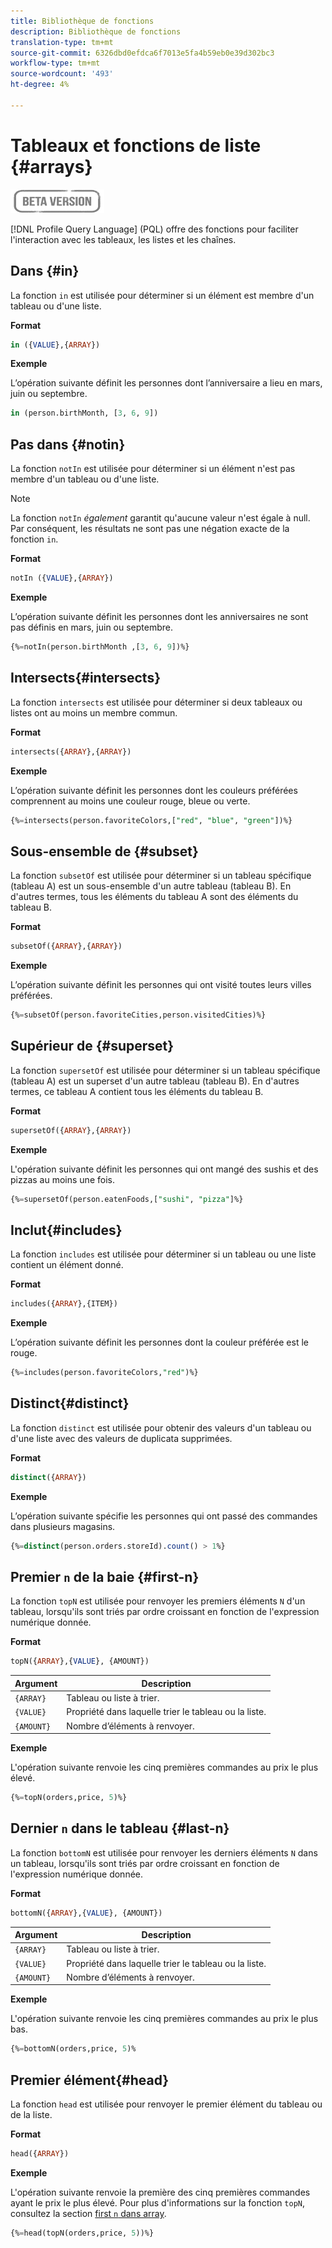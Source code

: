 ```yaml
---
title: Bibliothèque de fonctions
description: Bibliothèque de fonctions
translation-type: tm+mt
source-git-commit: 6326dbd0efdca6f7013e5fa4b59eb0e39d302bc3
workflow-type: tm+mt
source-wordcount: '493'
ht-degree: 4%

---
```


# Tableaux et fonctions de liste {#arrays}

![](../../assets/do-not-localize/badge.png)

[!DNL Profile Query Language] (PQL) offre des fonctions pour faciliter l&#39;interaction avec les tableaux, les listes et les chaînes.

## Dans {#in}

La fonction `in` est utilisée pour déterminer si un élément est membre d&#39;un tableau ou d&#39;une liste.

**Format**

```sql
in ({VALUE},{ARRAY})
```

**Exemple**

L’opération suivante définit les personnes dont l’anniversaire a lieu en mars, juin ou septembre.

```sql
in (person.birthMonth, [3, 6, 9])
```

## Pas dans {#notin}

La fonction `notIn` est utilisée pour déterminer si un élément n&#39;est pas membre d&#39;un tableau ou d&#39;une liste.

>[!NOTE]
>
>La fonction `notIn` *également* garantit qu&#39;aucune valeur n&#39;est égale à null. Par conséquent, les résultats ne sont pas une négation exacte de la fonction `in`.

**Format**

```sql
notIn ({VALUE},{ARRAY})
```

**Exemple**

L’opération suivante définit les personnes dont les anniversaires ne sont pas définis en mars, juin ou septembre.

```sql
{%=notIn(person.birthMonth ,[3, 6, 9])%}
```

## Intersects{#intersects}

La fonction `intersects` est utilisée pour déterminer si deux tableaux ou listes ont au moins un membre commun.

**Format**

```sql
intersects({ARRAY},{ARRAY})
```

**Exemple**

L’opération suivante définit les personnes dont les couleurs préférées comprennent au moins une couleur rouge, bleue ou verte.

```sql
{%=intersects(person.favoriteColors,["red", "blue", "green"])%}
```

<!-- ## Intersection{#intersection}

The `intersection` function is used to determine the common members of two arrays or lists.

**Format**

```sql
intersection({ARRAY},{ARRAY})
```

**Example**

The following operation defines if person 1 and person 2 both have favorite colors of red, blue, and green.

```sql
intersection(person1.favoriteColors,person2.favoriteColors) = ["red", "blue", "green"]
```
-->

## Sous-ensemble de {#subset}

La fonction `subsetOf` est utilisée pour déterminer si un tableau spécifique (tableau A) est un sous-ensemble d&#39;un autre tableau (tableau B). En d&#39;autres termes, tous les éléments du tableau A sont des éléments du tableau B.

**Format**

```sql
subsetOf({ARRAY},{ARRAY})
```

**Exemple**

L’opération suivante définit les personnes qui ont visité toutes leurs villes préférées.

```sql
{%=subsetOf(person.favoriteCities,person.visitedCities)%}
```

## Supérieur de {#superset}

La fonction `supersetOf` est utilisée pour déterminer si un tableau spécifique (tableau A) est un superset d&#39;un autre tableau (tableau B). En d&#39;autres termes, ce tableau A contient tous les éléments du tableau B.

**Format**

```sql
supersetOf({ARRAY},{ARRAY})
```

**Exemple**

L&#39;opération suivante définit les personnes qui ont mangé des sushis et des pizzas au moins une fois.

```sql
{%=supersetOf(person.eatenFoods,["sushi", "pizza"]%}
```

## Inclut{#includes}

La fonction `includes` est utilisée pour déterminer si un tableau ou une liste contient un élément donné.

**Format**

```sql
includes({ARRAY},{ITEM})
```

**Exemple**

L’opération suivante définit les personnes dont la couleur préférée est le rouge.

```sql
{%=includes(person.favoriteColors,"red")%}
```

## Distinct{#distinct}

La fonction `distinct` est utilisée pour obtenir des valeurs d&#39;un tableau ou d&#39;une liste avec des valeurs de duplicata supprimées.

**Format**

```sql
distinct({ARRAY})
```

**Exemple**

L’opération suivante spécifie les personnes qui ont passé des commandes dans plusieurs magasins.

```sql
{%=distinct(person.orders.storeId).count() > 1%}
```

## Premier `n` de la baie {#first-n}

La fonction `topN` est utilisée pour renvoyer les premiers éléments `N` d&#39;un tableau, lorsqu&#39;ils sont triés par ordre croissant en fonction de l&#39;expression numérique donnée.

**Format**

```sql
topN({ARRAY},{VALUE}, {AMOUNT})
```

| Argument | Description |
| --------- | ----------- |
| `{ARRAY}` | Tableau ou liste à trier. |
| `{VALUE}` | Propriété dans laquelle trier le tableau ou la liste. |
| `{AMOUNT}` | Nombre d’éléments à renvoyer. |

**Exemple**

L&#39;opération suivante renvoie les cinq premières commandes au prix le plus élevé.

```sql
{%=topN(orders,price, 5)%}
```

## Dernier `n` dans le tableau {#last-n}

La fonction `bottomN` est utilisée pour renvoyer les derniers éléments `N` dans un tableau, lorsqu&#39;ils sont triés par ordre croissant en fonction de l&#39;expression numérique donnée.

**Format**

```sql
bottomN({ARRAY},{VALUE}, {AMOUNT})
```

| Argument | Description |
| --------- | ----------- | 
| `{ARRAY}` | Tableau ou liste à trier. |
| `{VALUE}` | Propriété dans laquelle trier le tableau ou la liste. |
| `{AMOUNT}` | Nombre d’éléments à renvoyer. |

**Exemple**

L&#39;opération suivante renvoie les cinq premières commandes au prix le plus bas.

```sql
{%=bottomN(orders,price, 5)%
```

## Premier élément{#head}

La fonction `head` est utilisée pour renvoyer le premier élément du tableau ou de la liste.

**Format**

```sql
head({ARRAY})
```

**Exemple**

L&#39;opération suivante renvoie la première des cinq premières commandes ayant le prix le plus élevé. Pour plus d&#39;informations sur la fonction `topN`, consultez la section [first `n` dans array](#first-n).

```sql
{%=head(topN(orders,price, 5))%}
```
